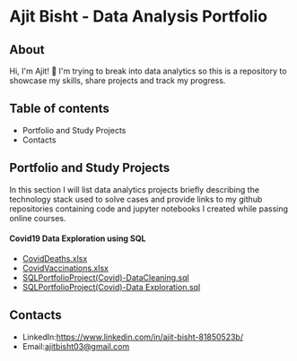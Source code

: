 # Ajit Bisht - Data Analysis Portfolio
## About
Hi, I'm Ajit! 👋 I'm trying to break into data analytics so this is a repository to showcase my skills, share projects and track my progress.
## Table of contents
- Portfolio and Study Projects
- Contacts
## Portfolio and Study Projects
In this section I will list data analytics projects briefly describing the technology stack used to solve cases and provide links to my github repositories containing code and jupyter notebooks I created while passing online courses.
#### Covid19 Data Exploration using SQL

- [CovidDeaths.xlsx](https://github.com/AjitBisht/Data_Analysis_Portfolio/blob/main/CovidDeaths.xlsx)
- [CovidVaccinations.xlsx](https://github.com/AjitBisht/Data_Analysis_Portfolio/blob/main/CovidVaccinations.xlsx)
- [SQLPortfolioProject(Covid)-DataCleaning.sql](https://github.com/AjitBisht/Data_Analysis_Portfolio/blob/main/SQLPortfolioProject(Covid)-DataCleaning.sql)
- [SQLPortfolioProject(Covid)-Data Exploration.sql](https://github.com/AjitBisht/Data_Analysis_Portfolio/blob/main/SQLPortfolioProject(Covid)-Data%20Exploration.sql)

## Contacts
- LinkedIn:https://www.linkedin.com/in/ajit-bisht-81850523b/
- Email:ajitbisht03@gmail.com
